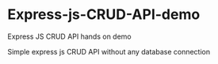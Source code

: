 # Express-js-CRUD-API-demo
Express JS CRUD API hands on demo

Simple express js CRUD API without any database connection
